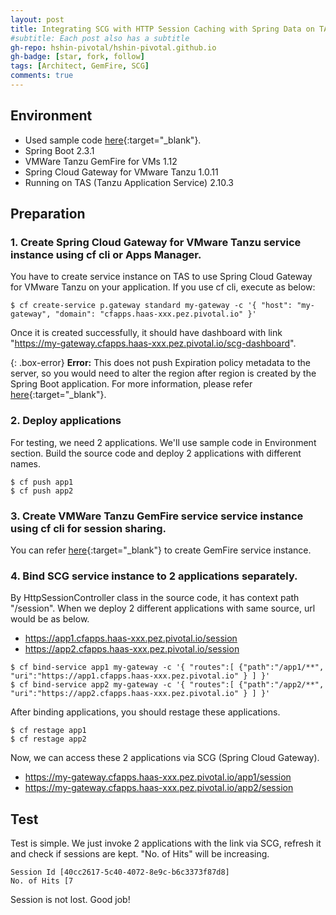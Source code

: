 ```yaml
---
layout: post
title: Integrating SCG with HTTP Session Caching with Spring Data on TAS
#subtitle: Each post also has a subtitle
gh-repo: hshin-pivotal/hshin-pivotal.github.io
gh-badge: [star, fork, follow]
tags: [Architect, GemFire, SCG]
comments: true
---
```


## Environment
- Used sample code [here](https://github.com/hshin-pivotal/ssdg-gemfire-demo){:target="_blank"}.
- Spring Boot 2.3.1
- VMWare Tanzu GemFire for VMs 1.12
- Spring Cloud Gateway for VMware Tanzu 1.0.11
- Running on TAS (Tanzu Application Service) 2.10.3

## Preparation

### 1. Create Spring Cloud Gateway for VMware Tanzu service instance using cf cli or Apps Manager.
You have to create service instance on TAS to use Spring Cloud Gateway for VMware Tanzu on your application. If you use cf cli, execute as below:

```shell
$ cf create-service p.gateway standard my-gateway -c '{ "host": "my-gateway", "domain": "cfapps.haas-xxx.pez.pivotal.io" }'
```

Once it is created successfully, it should have dashboard with link "https://my-gateway.cfapps.haas-xxx.pez.pivotal.io/scg-dashboard".

{: .box-error}
**Error:** This does not push Expiration policy metadata to the server, so you would need to alter the region after region is created by the Spring Boot application. For more information, please refer [here](2020-10-30-consideration-for-using-tanzu-gemfire-vms){:target="_blank"}. 

### 2. Deploy applications

For testing, we need 2 applications. We'll use sample code in Environment section. Build the source code and deploy 2 applications with different names.
```shell
$ cf push app1
$ cf push app2
```

### 3. Create VMWare Tanzu GemFire service service instance using cf cli for session sharing.

You can refer [here](/2020-10-29-http-session-caching-spring-data-on-tas/){:target="_blank"} to create GemFire service instance.

### 4. Bind SCG service instance to 2 applications separately.

By HttpSessionController class in the source code, it has context path "/session". When we deploy 2 different applications with same source, url would be as below.
- https://app1.cfapps.haas-xxx.pez.pivotal.io/session
- https://app2.cfapps.haas-xxx.pez.pivotal.io/session

```shell
$ cf bind-service app1 my-gateway -c '{ "routes":[ {"path":"/app1/**", "uri":"https://app1.cfapps.haas-xxx.pez.pivotal.io" } ] }'
$ cf bind-service app2 my-gateway -c '{ "routes":[ {"path":"/app2/**", "uri":"https://app2.cfapps.haas-xxx.pez.pivotal.io" } ] }'
```

After binding applications, you should restage these applications.
```shell
$ cf restage app1
$ cf restage app2
```

Now, we can access these 2 applications via SCG (Spring Cloud Gateway).
- https://my-gateway.cfapps.haas-xxx.pez.pivotal.io/app1/session
- https://my-gateway.cfapps.haas-xxx.pez.pivotal.io/app2/session


## Test

Test is simple. We just invoke 2 applications with the link via SCG, refresh it and check if sessions are kept. "No. of Hits" will be increasing.

```text
Session Id [40cc2617-5c40-4072-8e9c-b6c3373f87d8]
No. of Hits [7
```

Session is not lost. Good job!
